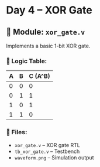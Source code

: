 # Day 4 – XOR Gate

## 🔧 Module: `xor_gate.v`
Implements a basic 1-bit XOR gate.

### 🧠 Logic Table:
| A | B | C (A^B) |
|---|---|---------|
| 0 | 0 |   0     |
| 0 | 1 |   1     |
| 1 | 0 |   1     |
| 1 | 1 |   0     |

### 📂 Files:
- `xor_gate.v` – XOR gate RTL
- `tb_xor_gate.v` – Testbench
- `waveform.png` – Simulation output
